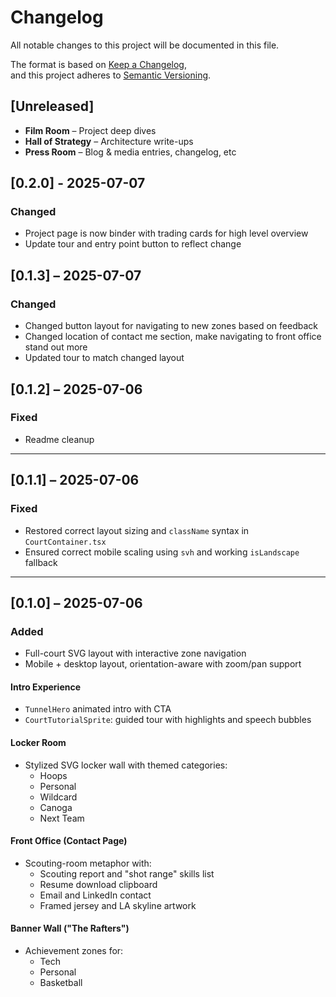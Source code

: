 # Changelog

All notable changes to this project will be documented in this file.

The format is based on [Keep a Changelog](https://keepachangelog.com/en/1.1.0/),  
and this project adheres to [Semantic Versioning](https://semver.org/spec/v2.0.0.html).

## [Unreleased]

- **Film Room** – Project deep dives
- **Hall of Strategy** – Architecture write-ups
- **Press Room** – Blog & media entries, changelog, etc

## [0.2.0] - 2025-07-07

### Changed
- Project page is now binder with trading cards for high level overview
- Update tour and entry point button to reflect change

## [0.1.3] – 2025-07-07

### Changed
- Changed button layout for navigating to new zones based on feedback
- Changed location of contact me section, make navigating to front office stand out more
- Updated tour to match changed layout

## [0.1.2] – 2025-07-06
### Fixed
- Readme cleanup

---

## [0.1.1] – 2025-07-06
### Fixed
- Restored correct layout sizing and `className` syntax in `CourtContainer.tsx`
- Ensured correct mobile scaling using `svh` and working `isLandscape` fallback

---

## [0.1.0] – 2025-07-06

### Added
- Full-court SVG layout with interactive zone navigation
- Mobile + desktop layout, orientation-aware with zoom/pan support

#### Intro Experience
- `TunnelHero` animated intro with CTA
- `CourtTutorialSprite`: guided tour with highlights and speech bubbles

#### Locker Room
- Stylized SVG locker wall with themed categories:
  - Hoops
  - Personal
  - Wildcard
  - Canoga
  - Next Team

#### Front Office (Contact Page)
- Scouting-room metaphor with:
  - Scouting report and "shot range" skills list
  - Resume download clipboard
  - Email and LinkedIn contact
  - Framed jersey and LA skyline artwork

#### Banner Wall ("The Rafters")
- Achievement zones for:
  - Tech
  - Personal
  - Basketball
